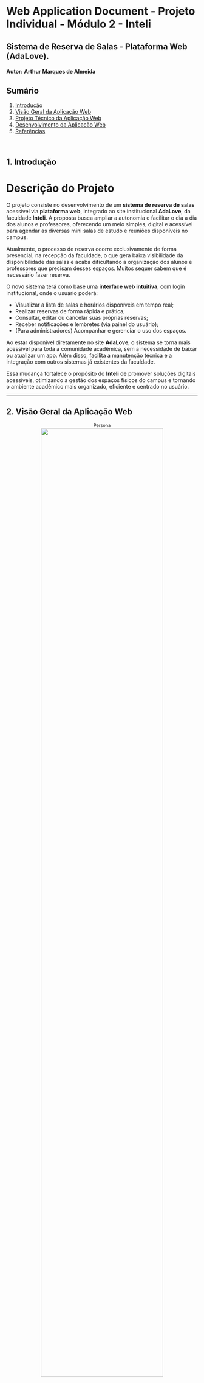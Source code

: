 # Web Application Document - Projeto Individual - Módulo 2 - Inteli

## Sistema de Reserva de Salas - Plataforma Web (AdaLove).

#### **Autor:** Arthur Marques de Almeida

## Sumário

1. [Introdução](#c1)  
2. [Visão Geral da Aplicação Web](#c2)  
3. [Projeto Técnico da Aplicação Web](#c3)  
4. [Desenvolvimento da Aplicação Web](#c4)  
5. [Referências](#c5)  

<br>

## <a name="c1"></a>1. Introdução 
# Descrição do Projeto

O projeto consiste no desenvolvimento de um **sistema de reserva de salas** acessível via **plataforma web**, integrado ao site institucional **AdaLove**, da faculdade **Inteli**. A proposta busca ampliar a autonomia e facilitar o dia a dia dos alunos e professores, oferecendo um meio simples, digital e acessível para agendar as diversas mini salas de estudo e reuniões disponíveis no campus.

Atualmente, o processo de reserva ocorre exclusivamente de forma presencial, na recepção da faculdade, o que gera baixa visibilidade da disponibilidade das salas e acaba dificultando a organização dos alunos e professores que precisam desses espaços. Muitos sequer sabem que é necessário fazer reserva.

O novo sistema terá como base uma **interface web intuitiva**, com login institucional, onde o usuário poderá:

- Visualizar a lista de salas e horários disponíveis em tempo real;
- Realizar reservas de forma rápida e prática;
- Consultar, editar ou cancelar suas próprias reservas;
- Receber notificações e lembretes (via painel do usuário);
- (Para administradores) Acompanhar e gerenciar o uso dos espaços.

Ao estar disponível diretamente no site **AdaLove**, o sistema se torna mais acessível para toda a comunidade acadêmica, sem a necessidade de baixar ou atualizar um app. Além disso, facilita a manutenção técnica e a integração com outros sistemas já existentes da faculdade.

Essa mudança fortalece o propósito do **Inteli** de promover soluções digitais acessíveis, otimizando a gestão dos espaços físicos do campus e tornando o ambiente acadêmico mais organizado, eficiente e centrado no usuário.


---

## <a name="c2"></a>2. Visão Geral da Aplicação Web

<div align="center">
  <sub>Persona</sub><br>
  <img src="assets/usuario.png" width="80%">
</div>

### 2.2. User Stories 

**(US01)**  
Como aluno, quero visualizar a lista de salas disponíveis para reserva, para escolher uma sala livre que atenda às minhas necessidades.

**(US02)**  
Como professor, quero realizar a reserva de uma sala diretamente pelo site da Adalove, para garantir um espaço adequado para ministrar aulas extras, reuniões ou atividades acadêmicas.

**(US03)**  
Como aluna, quero receber notificações de confirmação e lembrete das minhas reservas, para não esquecer dos horários e gerenciar melhor meu tempo.

**(US04)**  
Como administrador da faculdade, quero gerenciar (aprovar, cancelar ou alterar) reservas feitas pelos alunos, para manter o controle do uso das salas e resolver conflitos de agendamento.

## Analise INVEST do US02 (professor)
**(US02)**  
Como professor, quero realizar a reserva de uma sala diretamente pelo site da Adalove, para garantir um espaço adequado para ministrar aulas extras, reuniões ou atividades acadêmicas.

**I (Independente):**
Pode ser implementada separadamente das outras funcionalidades, como visualização de salas ou envio de notificações.

**N (Negociável):**
A forma como o professor realiza a reserva (ex: escolha de tipo de sala, aprovação automática ou manual) pode ser ajustada de acordo com as necessidades da faculdade.

**V (Valiosa):**
Permite que o professor tenha autonomia para planejar atividades acadêmicas sem depender do atendimento presencial, agilizando processos e otimizando o uso dos espaços.

**E (Estimável):**
A funcionalidade é bem definida (escolher sala, data, horário, quem estará presente, confirmar reserva) e pode ser facilmente estimada em termos de esforço de desenvolvimento.

**S (Small - Pequena):**
É pequena o bastante para ser desenvolvida e entregue em uma sprint de duração padrão, principalmente se focar inicialmente em um fluxo simples de reserva.

**T (Testável):**
Pode ser testada facilmente, verificando se o professor consegue selecionar uma sala e completar uma reserva pelo site da Adalove.

---

## <a name="c3"></a>3. Projeto da Aplicação Web

### 3.1. Modelagem do banco de dados  (Semana 3)

O modelo de tabelas foi projetado para suportar as funcionalidades do sistema de reservas de salas da plataforma AdaLove. Ele contempla usuários com diferentes perfis, controle de reservas e envio de notificações. A estrutura garante integridade e facilidade de gestão dos dados.

<div align="center">
  <sub>Persona</sub><br>
  <img src="assets/modelo-banco.png" width="80%">
</div>

**O sistema é composto por quatro entidades principais:**

1. Usuário  
Representa todos os usuários cadastrados na plataforma, podendo ter o tipo aluno, professor ou administrador.
2. Sala  
Define as salas disponíveis para reserva, com nome, capacidade e localização.
3. Reserva  
Representa os agendamentos feitos por usuários para uma determinada sala, data e horário.
4. Notificação  
Controla os lembretes e confirmações enviados aos usuários.

A seguir está o código SQL utilizado para criação das tabelas no Supabase/PostgreSQL:

```sql
-- Tabela: usuario
CREATE TABLE IF NOT EXISTS usuario (
  id_usuario SERIAL PRIMARY KEY,
  nome TEXT NOT NULL,
  email TEXT UNIQUE NOT NULL,
  senha TEXT NOT NULL,
  tipo_usuario TEXT NOT NULL CHECK (tipo_usuario IN ('aluno', 'professor', 'admin'))
);

-- Tabela: sala
CREATE TABLE IF NOT EXISTS sala (
  id_sala SERIAL PRIMARY KEY,
  nome TEXT NOT NULL,
  capacidade INT NOT NULL,
  localizacao TEXT NOT NULL
);

-- Tabela: reserva
CREATE TABLE IF NOT EXISTS reserva (
  id_reserva SERIAL PRIMARY KEY,
  id_usuario INT NOT NULL REFERENCES usuario(id_usuario),
  id_sala INT NOT NULL REFERENCES sala(id_sala),
  data_reserva DATE NOT NULL,
  horario_inicio TIME NOT NULL,
  horario_fim TIME NOT NULL,
  status_reserva TEXT NOT NULL DEFAULT 'pendente' CHECK (status_reserva IN ('pendente', 'aprovada', 'cancelada')),
  CHECK (horario_inicio < horario_fim)
);

-- Tabela: notificacao
CREATE TABLE IF NOT EXISTS notificacao (
  id_notificacao SERIAL PRIMARY KEY,
  id_usuario INT NOT NULL REFERENCES usuario(id_usuario),
  mensagem TEXT NOT NULL,
  tipo_notificacao TEXT NOT NULL,
  id_reserva INT REFERENCES reserva(id_reserva),
  data_envio TIMESTAMP DEFAULT CURRENT_TIMESTAMP,
  visualizada BOOLEAN DEFAULT FALSE
);

-- Tabela: administrador_acao
CREATE TABLE IF NOT EXISTS administrador_acao (
  id_acao SERIAL PRIMARY KEY,
  id_admin INT NOT NULL REFERENCES usuario(id_usuario),
  id_reserva INT NOT NULL REFERENCES reserva(id_reserva),
  acao TEXT NOT NULL CHECK (acao IN ('aprovou', 'cancelou')),
  data_acao TIMESTAMP DEFAULT CURRENT_TIMESTAMP
);
```

### 3.1.1 BD e Models (Semana 5)
1. Usuario

Responsável por representar os usuários do sistema (aluno, professor ou administrador). Os dados são armazenados na tabela `usuario`.

- **Campos:**
  - `id_usuario`: identificador único (chave primária)
  - `nome`: nome do usuário
  - `email`: endereço institucional (único)
  - `senha`: senha criptografada
  - `tipo_usuario`: define o tipo de usuário (`aluno`, `professor` ou `admin`)

- **Principais métodos:**
  - `criar({ nome, email, senha, tipo_usuario })`
  - `buscarPorEmail(email)`
  - `buscarPorId(id)`
  - `listarTodos()`

---

### 2. Sala

Modela as mini salas disponíveis para reserva, com suas características e localização.

- **Campos:**
  - `id_sala`: identificador único da sala
  - `nome`: nome da sala (ex: R01, S02)
  - `capacidade`: número máximo de pessoas
  - `localizacao`: andar da sala (ex: “0° andar”)

- **Principais métodos:**
  - `listarTodas()`
  - `buscarPorId(id_sala)`

---

### 3. Reserva

Gerencia as reservas feitas pelos usuários, incluindo horários e status. Também realiza validações de conflitos de horário.

- **Campos:**
  - `id_reserva`
  - `id_usuario` (FK)
  - `id_sala` (FK)
  - `data_reserva`
  - `horario_inicio`
  - `horario_fim`
  - `status_reserva`: `pendente`, `aprovada`, `cancelada`

- **Principais métodos:**
  - `criar({ id_usuario, id_sala, data_reserva, horario_inicio, horario_fim })`
  - `listarPorUsuario(id_usuario)`
  - `listarTodasComJoin()`
  - `atualizarStatus(id, status)`
  - `verificarConflito(id_sala, data, início, fim)`

---

### 4. Notificacao

Modela notificações que informam usuários sobre mudanças de status nas reservas.

- **Campos:**
  - `id_notificacao`
  - `id_usuario` (FK)
  - `mensagem`
  - `tipo_notificacao`: ex: `reserva_aprovada`, `reserva_cancelada`
  - `id_reserva` (opcional, FK)
  - `data_envio`
  - `visualizada` (boolean)

- **Principais métodos:**
  - `create({ id_usuario, tipo_notificacao, mensagem, id_reserva })`
  - `findByUsuario(id_usuario)`
  - `findById(id)`
  - `marcarComoVisualizada(id_notificacao)`

---

### 5. AdministradorAção

Controla o histórico de ações administrativas sobre as reservas.

- **Campos:**
  - `id_acao`
  - `id_admin` (FK)
  - `id_reserva` (FK)
  - `acao`: `aprovou` ou `cancelou`
  - `data_acao`

- **Principais métodos:**
  - `criar({ id_admin, id_reserva, acao })`

---

Esses models foram implementados no diretório `/repositories/`, promovendo separação entre a lógica de negócio e a camada de persistência. Todos os acessos ao banco de dados passam por esses arquivos, garantindo um código mais modular, reutilizável e fácil de testar.

### 3.2. Arquitetura (Semana 5)

<div align="center">
  <sub>Diagrama de Arquitetura</sub><br>
  <img src="assets\diagrama.png" width="80%">
</div>

### **Views**
Arquivos `.ejs` localizados na pasta `views/`. São responsáveis por exibir o conteúdo ao usuário e coletar dados através de formulários. Cada página representa uma funcionalidade específica:
- `login.ejs`: entrada de credenciais de acesso.
- `cadastro.ejs`: criação de novos usuários (com seleção de perfil).
- `home.ejs`: acesso ao sistema e navegação principal.
- `reservar.ejs`: exibe lista de salas e permite selecionar data e horário para reservar.
- `minhasReservas.ejs`: mostra ao usuário as suas reservas e permite cancelamento.
- `adminDashboard.ejs`: painel exclusivo para administradores aprovarem ou cancelarem reservas.

---

### **Controllers**
Os controllers recebem requisições HTTP, processam os dados recebidos, fazem as chamadas aos repositórios e retornam respostas (normalmente uma renderização de uma view com dados). Também controlam a lógica de sessão e autenticação:
- `usuarioController.js`: responsável por cadastro, login e listagem de usuários.
- `reservaController.js`: gerencia criação, listagem e atualização de status das reservas.
- `notificacaoController.js`: manipula notificações (listar, enviar e marcar como visualizadas).
- `adminController.js`: registra ações administrativas como aprovações de reservas.

---

### **Repositories**
Camada que interage diretamente com o banco de dados PostgreSQL (via Supabase). Os repositórios encapsulam todas as queries SQL e são invocados pelos controllers:
- `usuarioRepository.js`
- `reservaRepository.js`
- `notificacaoRepository.js`
- `salaRepository.js`
- `administradorAcaoRepository.js`

---

### **Models**
Os models descrevem a estrutura das entidades utilizadas no banco e são usados como referência para desenvolvimento, testes e documentação. No projeto atual, os models estão organizados como objetos JS nas seguintes entidades:
- `usuario`
- `reserva`
- `notificacao`
- `sala`
- `administrador_acao`

---

### **Banco de Dados**
O banco de dados é hospedado no **Supabase** e contém as seguintes tabelas:
- `usuario`: armazena nome, email, senha e tipo de perfil (admin/aluno/professor).
- `reserva`: dados sobre agendamento de salas (data, horário, status, usuário, sala).
- `sala`: dados estruturais das salas cadastradas (nome, capacidade, localização).
- `notificacao`: mensagens relacionadas a aprovações ou rejeições de reservas.
- `administrador_acao`: log das ações executadas por administradores.

---

##  Resumo dos Fluxos Principais

### **Login e Cadastro**
Usuário acessa `login.ejs` ou `cadastro.ejs`, envia os dados que são processados por `usuarioController.js`, validados e persistidos via `usuarioRepository.js`. A sessão do usuário é iniciada automaticamente após o login.

---

### **Reserva de Salas**
Usuário acessa `reservar.ejs`, seleciona sala, data e horário. `reservaController.js` valida os dados, verifica conflito de horário via `reservaRepository.js`, e se estiver tudo certo, cria a reserva com status "pendente". A reserva aparece na tela `minhasReservas.ejs`.

---

### **Minhas Reservas**
Na página `minhasReservas.ejs`, o usuário visualiza todas as suas reservas e pode cancelar alguma delas. O cancelamento altera o status da reserva via `reservaController.js` e atualiza o banco através de `reservaRepository.js`.

---

### **Painel Administrativo**
Exclusivo para usuários do tipo "admin". Ao acessar `adminDashboard.ejs`, todas as reservas pendentes são carregadas via `reservaController.js`. Cada linha tem dois botões: **aprovar** ou **cancelar**. A decisão é salva no banco e registrada via `administradorAcaoRepository.js`.

---

### **Notificações**
Ao aprovar ou rejeitar reservas, o `notificacaoController.js` cria notificações para os usuários envolvidos. Na tela de notificações (não exibida separadamente), o usuário pode visualizar ou marcar como lidas. Tudo isso é feito com base em `notificacaoRepository.js`.

### 3.3. Wireframes (Semana 03)

<div align="center">
    <sub>Wireframe Fluxo do Usuário</sub><br>
    <img src="assets/fluxo_usuario.png" width="85%"><br>
    <a href="https://www.figma.com/design/2UVmkvQp59TqM8lI4yCnOM/Untitled?node-id=0-1&m=dev&t=2f3UpjqqJatKLPja-1" target="_blank">
      <sup>Link Figma</sup></a>
      <br>
      <sup> O wireframe apresenta o fluxo do sistema de reservas da plataforma Adalove, permitindo que alunos e professores realizem login, visualizem a lista de salas disponíveis e filtrem por critérios como data, bloco e capacidade. Através da tabela de reservas, o usuário escolhe um horário e confirma a reserva. A tela “Minhas Reservas” exibe agendamentos futuros com opções de cancelamento. Além disso, o sistema envia notificações de confirmação e lembrete, facilitando o controle dos compromissos acadêmicos.</sup>
</div>
  

<div align="center">
  <sub>Wireframe Fluxo do Administrador</sub><br>
  <img src="assets/fluxo_adm.png" width="85%"><br>
  <a href="https://www.figma.com/design/2UVmkvQp59TqM8lI4yCnOM/Untitled?node-id=0-1&m=dev&t=2f3UpjqqJatKLPja-1" target="_blank">
    <sup>Link Figma</sup>
  </a><br>
  <sup>O wireframe apresenta a interface destinada à área administrativa do sistema de reservas da faculdade. Após realizar login com nome, e-mail e senha, o administrador é direcionado para uma tela de gerenciamento das solicitações de reserva de salas. Nessa grade, são exibidas todas as reservas feitas pelos alunos, organizadas por horário e sala, com os respectivos dados dos solicitantes. A funcionalidade central dessa interface permite ao administrador aprovar, cancelar ou alterar reservas diretamente da tabela, oferecendo uma visão consolidada que facilita o controle da ocupação dos espaços e a resolução de possíveis conflitos de agendamento.</sup>
</div>

### 3.4. Guia de estilos (Semana 05)

O guia de estilos do sistema **Checkin Room** define um conjunto de componentes visuais, tipografias, cores e ícones com o objetivo de garantir uma identidade visual consistente, moderna e acessível em todas as páginas da aplicação.

<div align="center">
  <sub>Guia de estilos</sub><br>
  <img src="assets\guia-projeto.png" width="80%">
</div>

##  Tipografia

A hierarquia tipográfica segue os padrões estabelecidos na seção **Typography**, com variações de peso e tamanho para indicar títulos, subtítulos e textos auxiliares. Isso contribui para a escaneabilidade e a leitura rápida das informações nas interfaces.

- `h1` até `h6` são utilizados conforme o nível de importância textual.
- Títulos principais utilizam fonte destacada (h1 a h2) em roxo escuro (`#3F3357`).
- Títulos de seções, subtítulos ou legendas de campos seguem a sequência de peso e cor.

##  Paleta de Cores

As cores foram escolhidas para transmitir modernidade, funcionalidade e acessibilidade:

- **`#E84A4A` (vermelho):** botões de *cancelar*, *agendar* e indicar status de *rejeitada*.
- **`#3118EF` (azul):** indica status do tipo de usuário *aluno*.
- **`#18A135` (verde):** indica status *confirmada* ou ações de aprovação.
- **`#8E6821` (amarelo queimado):** indica usuário do tipo *professor*.
- Tons neutros como `#3F3357`, `#261B38`, `#120C1D` e `#FFFFFF` são usados em fundo, textos, bordas e estrutura visual da interface.

##  Ícones

Os ícones foram padronizados para facilitar a navegação e compreensão da interface, com significados claros:

- ☰ Ícone de **menu sanduíche**: alterna a *sidebar lateral*.
- 🔔 Ícone de **sino**: acessa as *notificações*.
- 📚 Ícone de **notas**: leva à tela de *reservas*.
- 📁 Ícone de **pasta**: leva à tela de *minhas reservas*.

Esses ícones estão presentes na navegação lateral e seguem o mesmo padrão visual do restante da aplicação, respeitando a hierarquia visual e a harmonia de cores.

##  Ilustrações

As ilustrações utilizadas seguem uma linha visual institucional e tecnológica. São usadas pontualmente na home e em páginas chave para humanizar a interface e reforçar o vínculo com o ambiente físico do Inteli.

---

Este guia de estilos deve ser consultado sempre que novos componentes forem criados ou alterados, garantindo consistência na experiência do usuário e coerência com a identidade visual do sistema **Checkin Room**.



### 3.5. Protótipo de alta fidelidade (Semana 05)

##  Protótipo de Alta Fidelidade

Abaixo estão algumas telas ilustrativas do sistema **Checkin Room**, demonstrando a experiência do usuário durante o uso da plataforma. Cada tela foi desenvolvida com base em princípios de clareza, acessibilidade e fluidez de navegação.

---

###  Tela de Login

<div align="center">
  <sub>Tela de Login</sub><br>
  <img src="assets/login.png" width="80%">
</div>

Essa é a porta de entrada do sistema. Aqui, o usuário preenche seu e-mail institucional e senha para acessar a plataforma. A interface é dividida em duas partes: uma visual com a foto do ambiente real da instituição (à esquerda) e o formulário de acesso (à direita), reforçando a identidade do Inteli.

---

###  Tela Home (Pós-Login)

<div align="center">
  <sub>Tela Home</sub><br>
  <img src="assets/home.png" width="80%">
</div>

Após o login, o usuário é direcionado para a tela principal do sistema. Nela, ele encontra quatro opções principais:
- **Ver Salas Disponíveis**: direciona para a tela de agendamento.
- **Minhas Reservas**: exibe todas as reservas que o usuário já fez.
- **Lembretes**: acesso às notificações recebidas.
- **Acesso Rápido**: reforça a importância do login institucional para segurança.

A interface inclui também um campo de busca e ícones de menu lateral para facilitar a navegação.

---

###  Tela de Reservar Salas

<div align="center">
  <sub>Tela de Reservar Salas</sub><br>
  <img src="assets/reservar.png" width="80%">
</div>

Esta tela apresenta uma tabela com a listagem das salas disponíveis, suas capacidades, andares e horários. O botão **"Agendar"** aparece nas células correspondentes aos horários livres, permitindo que o usuário selecione o melhor horário para reserva.

---

###  Tela Minhas Reservas

<div align="center">
  <sub>Tela Minhas Reservas</sub><br>
  <img src="aassets/minhas-reservas.png" width="80%">
</div>

Aqui o usuário visualiza todas as reservas feitas por ele. Cada cartão mostra a sala, horário e status atual da reserva (ex: confirmada, cancelada ou finalizada). É possível cancelar reservas ainda pendentes diretamente por essa tela.

---

###  Tela Painel do Administrador

<div align="center">
  <sub>Tela Painel do Administrador</sub><br>
  <img src="assets\dasboard.png" width="80%">
</div>

Visível apenas para usuários com permissão de administrador. Essa tela exibe todas as reservas realizadas no sistema. O administrador pode aprovar ou rejeitar diretamente as solicitações de reserva e visualizar detalhes como nome do usuário, prioridade (aluno ou professor) e horários.

---

###  Link do Protótipo Completo

[🔗 Acesse o protótipo completo no Figma](https://www.figma.com/design/2UVmkvQp59TqM8lI4yCnOM/Untitled?node-id=68-412&t=pmopyoE3rDJkOYhA-1) <!-- substitua com o link público do seu protótipo -->


## 3.6. WebAPI e Endpoints (Semana 05)

A seguir estão descritos todos os endpoints implementados na API web do sistema **Checkin Room**. Esses endpoints permitem interações como login, cadastro, agendamento de salas, visualização de reservas e administração.

---

###  Autenticação de Usuário

#### `POST /login`
- **Descrição**: Realiza o login de um usuário com e-mail e senha.
- **Body**:
```json
{
  "email": "usuario@sou.inteli.edu.br",
  "senha": "********"
}
```
- **Resposta**: Redireciona para `/home`.

#### `POST /usuarios`
- **Descrição**: Cadastra um novo usuário no sistema.
- **Body**:
```json
{
  "nome": "Usuário Exemplo",
  "email": "usuario@sou.inteli.edu.br",
  "senha": "********",
  "tipo_usuario": "aluno"
}
```
- **Resposta**: Redireciona para a tela de login.

---

###  Usuários

#### `GET /usuarios`
- **Descrição**: Lista todos os usuários cadastrados (uso administrativo).
- **Resposta**: JSON com a lista de usuários.

#### `GET /usuarios/:id`
- **Descrição**: Busca detalhes de um usuário pelo ID.
- **Resposta**: JSON com os dados do usuário.

---

###  Reservas

#### `GET /reservar`
- **Descrição**: Exibe a interface de reservas com listagem de salas e horários disponíveis.

#### `POST /reservas`
- **Descrição**: Cria uma nova reserva para uma sala.
- **Body**:
```json
{
  "id_sala": 3,
  "data_reserva": "2025-05-25",
  "horario_inicio": "14:00",
  "horario_fim": "15:00"
}
```
- **Resposta**: Redireciona para `/reservas/:id_usuario/minhas`.

#### `GET /reservas/:id_usuario/minhas`
- **Descrição**: Lista todas as reservas feitas por um usuário específico.

#### `GET /reservas`
- **Descrição**: Lista todas as reservas do sistema (uso do administrador).

#### `PUT /reservas/:id/aprovar`
- **Descrição**: Aprova uma reserva (admin).
- **Resposta**: Atualiza status e recarrega a tela de administração.

#### `PUT /reservas/:id/cancelar`
- **Descrição**: Cancela uma reserva (usuário ou admin).

---

###  Notificações

#### `GET /notificacoes/:id_usuario`
- **Descrição**: Lista todas as notificações enviadas ao usuário.

#### `PUT /notificacoes/:id`
- **Descrição**: Marca uma notificação como visualizada.

---

###  Extras

#### `GET /admin`
- **Descrição**: Acessa o painel do administrador com todas as reservas pendentes para aprovação ou rejeição.

#### `GET /home`
- **Descrição**: Página inicial pós-login com atalhos para reservas, lembretes e ações rápidas.

---

### 3.7 Interface e Navegação (Semana 07)

*Descreva e ilustre aqui o desenvolvimento do frontend do sistema web, explicando brevemente o que foi entregue em termos de código e sistema. Utilize prints de tela para ilustrar.*

# 3.7 Interface e Navegação

## Visão Geral do Frontend

O frontend do sistema **Checkin Room** foi desenvolvido utilizando **EJS (Embedded JavaScript)** como template engine, **CSS3** para estilização e **JavaScript vanilla** para interatividade. A arquitetura segue o padrão **MVC (Model-View-Controller)**, onde as views são responsáveis pela apresentação e interface do usuário.

## Tecnologias Utilizadas

- **Template Engine**: EJS (Embedded JavaScript)
- **Estilização**: CSS3 com variáveis CSS customizadas
- **Interatividade**: JavaScript ES6+
- **Layout**: Flexbox e CSS Grid
- **Responsividade**: Media queries
- **Componentes**: Sidebar e Topbar reutilizáveis

## Arquitetura de Componentes

O sistema utiliza uma arquitetura de componentes modulares:

````
Frontend Architecture:
├── Components/
│   ├── Sidebar (Navegação lateral)
│   ├── Topbar (Barra superior)
│   └── Layout (Container principal)
├── Pages/
│   ├── Login/Cadastro (Autenticação)
│   ├── Home (Dashboard principal)
│   ├── Reservar (Interface de reservas)
│   ├── Minhas Reservas (Histórico do usuário)
│   └── Dashboard Admin (Painel administrativo)
└── Styles/
    ├── Global (Variáveis e reset)
    ├── Components (Estilos reutilizáveis)
    └── Pages (Estilos específicos)
````
## Sistema de Design

Paleta de Cores

```
:root {
  /* Cores Primárias */
  --primary-color: #2e2640;      /* Roxo escuro */
  --primary-hover: #40385c;      /* Roxo claro */
  
  /* Cores Funcionais */
  --success-color: #18A135;      /* Verde - Aprovado */
  --secondary-color: #E84A4A;    /* Vermelho - Cancelado */
  --student-color: #3118EF;      /* Azul - Aluno */
  --teacher-color: #8E6821;      /* Amarelo - Professor */
  
  /* Cores Neutras */
  --neutral-light: #FFFFFF;      /* Branco */
  --neutral-dark: #3F3357;       /* Cinza escuro */
}
```
Tipografia

- Fonte: Arial, sans-serif
- Tamanhos: Sistema escalável com variáveis CSS
- Hierarquia: Títulos, subtítulos e texto corpo bem definidos
-
## Páginas e Funcionalidades
### Página de Login

Arquivo:  ```` views/login.ejs````| CSS: ````public/CSS/Login/styles.css````

Funcionalidades Implementadas:

- Formulário de autenticação responsivo
- Validação de campos obrigatórios
- Feedback visual para erros
- Design centrado com imagem de fundo
- Botão "Home" para navegação

Características Técnicas:

```
<!-- Estrutura do formulário -->
<form action="/login" method="POST" class="login-form">
  <input type="email" name="email" required>
  <input type="password" name="senha" required>
  <button type="submit">Entrar</button>
</form>
```
### Página de Cadastro

Arquivo:  ```views/cadastro.ejs``` | CSS:  ```public/CSS/cadastro/styles.css```

Funcionalidades Implementadas:

- Formulário de registro completo
- Seleção de tipo de usuário (Aluno/Professor/Admin)
- Validação de email único
- Criptografia de senha (bcrypt)
- Design consistente com a página de login

Características Técnicas:

```
<!-- Seleção de tipo de usuário -->
<select name="tipo" required>
  <option value="aluno">Aluno</option>
  <option value="professor">Professor</option>
  <option value="admin">Administrador</option>
</select>
```

### Página Home (Dashboard Principal)

Arquivo:  ```views/home.ejs``` | CSS:  ```public/CSS/homePage/styles.css```

Funcionalidades Implementadas:

- Sidebar com navegação principal
- Topbar com controles de usuário
- Cards informativos sobre o sistema
- Seção de estatísticas
- Área administrativa (para admins)
- Texto de fundo "CHECKIN ROOM"

Componentes Principais:

```
<!-- Sidebar de Navegação -->
<nav class="sidebar">
  <ul>
    <li><a href="/reservar">📅 Reservas</a></li>
    <li><a href="/minhas-reservas">📋 Minhas Reservas</a></li>
    <li><a href="/admin">⚙️ Painel Admin</a></li>
  </ul>
</nav>

<!-- Topbar -->
<header class="topbar">
  <button class="sidebar-toggle">☰</button>
  <a href="/" class="btn-logout">🚪 Sair</a>
</header>
```

### Página Minhas Reservas

Arquivo:  ```views/minhasReservas.ejs``` | CSS:  ```public/CSS/minhasReservas/styles.css```

Funcionalidades Implementadas:

- Histórico completo de reservas
- Sistema de badges coloridos:
- 🟢 Verde: Aprovada
- 🔴 Vermelho: Cancelada
- ⚫ Cinza: Finalizada (expirada)
- Detecção automática de reservas expiradas
- Botão de cancelamento (quando aplicável)
- Contador de reservas

Sistema de Status:
```
// Detecção de reservas expiradas
const dataHoraFim = new Date(dataReserva);
dataHoraFim.setHours(parseInt(horas), parseInt(minutos));
const expirou = dataHoraFim < new Date();

if (expirou && statusFinal === 'aprovada') {
  statusFinal = 'finalizada';
}
```

### Interatividade e UX

Funcionalidades JavaScript:

- Validação em tempo real nos formulários
- Interface dinâmica no dashboard admin
- Feedback visual para ações do usuário
- Animações suaves para transições
- Estados de loading para operações assíncronas

Experiência do Usuário:

- Navegação intuitiva com ícones claros
- Feedback imediato para todas as ações
- Estados visuais para diferentes situações
- Confirmações para ações críticas
- Mensagens de erro contextuais

### Acessibilidade

- Contraste adequado entre texto e fundo
- Tamanhos de fonte legíveis
- Botões com área de clique adequada
- Navegação por teclado funcional
- Semântica HTML correta

### Performance

- CSS modular por página
- JavaScript otimizado sem bibliotecas desnecessárias
- Imagens otimizadas nos assets
- Carregamento eficiente de recursos
- Cache de assets estáticos

### Estrutura de Arquivos CSS

```
public/CSS/
├── components/
│   └── layout.css          # Sidebar, topbar, layout global
├── Login/
│   └── styles.css          # Estilos da página de login
├── cadastro/
│   └── styles.css          # Estilos da página de cadastro
├── homePage/
│   └── styles.css          # Estilos da home
├── reservar/
│   └── styles.css          # Estilos da página de reservar
├── minhasReservas/
│   └── styles.css          # Estilos de minhas reservas
└── Dashboard/
    └── styles.css          # Estilos do dashboard admin
```

O frontend entregue oferece uma experiência completa e moderna, com interface responsiva, componentes reutilizáveis e funcionalidades avançadas que atendem a todos os requisitos do sistema de reservas de salas.


---


## <a name="c4"></a>4. Desenvolvimento da Aplicação Web (Semana 8)

### 4.1 Demonstração do Sistema Web (Semana 8)

[Assista ao vídeo](https://drive.google.com/file/d/1geN3zPFOoKeG2ecJES8ddx40C37wukpa/view?usp=sharing)

### 4.2 Conclusões e Trabalhos Futuros (Semana 8)

*Indique pontos fortes e pontos a melhorar de maneira geral.*
*Relacione também quaisquer outras ideias que você tenha para melhorias futuras.*

#### Pontos Fortes do Sistema

Arquitetura e Tecnologia

- Estrutura MVC bem definida com Repository Pattern para escalabilidade

- Stack moderna e estável (Node.js, PostgreSQL, EJS)

- Código modular e organizado facilitando manutenção

- Segurança implementada com criptografia bcrypt e validações
  
Experiência do Usuário

- Interface intuitiva e responsiva funcionando em todos os dispositivos

- Feedback visual imediato para todas as ações

- Validações em tempo real orientando o usuário

- Sistema de prioridades automáticas otimizando fluxo administrativo

Funcionalidades de Negócio

- Controle de acesso robusto por tipo de usuário

- Validações inteligentes prevenindo conflitos

- Interface administrativa eficiente com atualizações dinâmicas

- Sistema de status visual com badges coloridos

#### Pontos a Melhorar

Funcionalidades

- Sistema de notificações por email para confirmações

- Relatórios administrativos para análise de uso

- Busca e filtros avançados na interface

- Testes automatizados (unit, integration, e2e)

Aspectos Técnicos

- Documentação da API para futuras integrações

- Cache Redis para melhor performance

- Logs estruturados para monitoramento

- Backup automatizado do banco de dados

#### Trabalhos Futuros

Curto Prazo (1-3 meses)

- Sistema de notificações por email automático

- Relatórios básicos de ocupação de salas

- Testes automatizados para garantir qualidade

- Melhorias de performance com cache

Médio Prazo (3-6 meses)

- API REST completa para integrações externas

- Dashboard de analytics com gráficos interativos

- Progressive Web App (PWA) para instalação móvel

- Integração com calendários institucionais


Longo Prazo (6-12 meses)

- Integração com sistemas acadêmicos (SSO, importação de usuários)

- Dispositivos IoT para monitoramento automático de ocupação

- Inteligência artificial para otimização de alocação

- Arquitetura de microserviços para alta escalabilidade


## <a name="c5"></a>5. Referências

_Incluir as principais referências de seu projeto, para que seu parceiro possa consultar caso ele se interessar em aprofundar. Um exemplo de referência de livro e de site:_<br>

---
---
